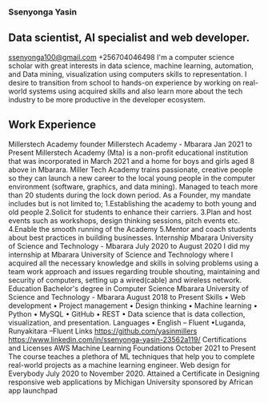 ### Ssenyonga Yasin
## Data scientist, AI specialist and web developer.
ssenyonga100@gmail.com +256704046498
I'm a computer science scholar with great interests in data science, machine learning, 
automation, and Data mining, visualization using computers skills to representation. I desire to 
transition from school to hands-on experience by working on real-world systems using acquired 
skills and also learn more about the tech industry to be more productive in the developer 
ecosystem.
## Work Experience
Millerstech Academy founder
Millerstech Academy - Mbarara
Jan 2021 to Present
Millerstech Academy (Mta) is a non-profit educational institution that was incorporated in March 
2021 and a home for boys and girls aged 8 above in Mbarara.
Miller Tech Academy trains passionate, creative people so they can launch a new career to the 
local young people in the computer environment (software, graphics, and data mining).
Managed to teach more than 20 students during the lock down period.
As a Founder, my mandate includes but is not limited to;
1.Establishing the academy to both young and old people 
2.Solicit for students to enhance their carriers.
3.Plan and host events such as workshops, design thinking sessions, pitch events etc.
4.Enable the smooth running of the Academy
5.Mentor and coach students about best practices in building businesses.
Internship
Mbarara University of Science and Technology - Mbarara
July 2020 to August 2020
I did my internship at Mbarara University of Science and Technology where I acquired all the 
necessary knowledge and skills in solving problems using a team work approach and issues 
regarding trouble shouting, maintaining and security of computers, setting up a wired(cable) and 
wireless network.
Education
Bachelor's degree in Computer Science
Mbarara University of Science and Technology - Mbarara
August 2018 to Present
Skills
• Web development
• Project management
• Design thinking
• Machine learning
• Python
• MySQL
• GitHub
• REST
• Data science that is data collection, visualization, and presentation.
Languages
• English – Fluent
•Luganda, Runyakitara –Fluent
Links
https://github.com/yasinmillers
https://www.linkedin.com/in/ssenyonga-yasin-23562a119/
Certifications and Licenses
AWS Machine Learning Foundations
October 2021 to Present
The course teaches a plethora of ML techniques that help you to complete real-world projects as 
a machine learning engineer.
Web design for Everybody
July 2020 to November 2020.
Attained a Certificate in Designing responsive web applications by Michigan University 
sponsored by African app launchpad
